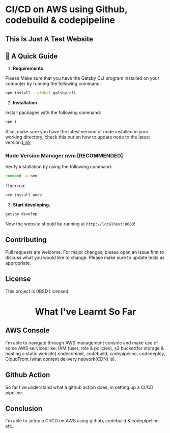 # CI/CD on AWS using Github, codebuild & codepipeline

## This Is Just A Test Website

## 🚀 A Quick Guide

1. **Requirements**

Please Make sure that you have the Gatsby CLI program installed on your computer by running the following command:

```sh
npm install --global gatsby-cli
```

2. **Installation**

Install packages with the following command:

```sh
npm i
```

Also, make sure you have the latest version of node installed in your working directory, check this out on how to update node to the latest version.[Link](https://medium.com/stackfame/how-to-update-node-js-to-latest-version-linux-ubuntu-osx-windows-others-105749e90040)

### Node Version Manager [nvm](https://github.com/nvm-sh/nvm) [RECOMMENDED]

Verify installation by using the following command:

```sh
command -v nvm
```

Then run:

```sh
nvm install node
```

3. **Start developing.**

```sh
gatsby develop
```

 Now the website should be running at `http://localhost:8000`!

## Contributing

Pull requests are welcome. For major changes, please open an issue first to discuss what you would like to change. Please make sure to update tests as appropriate.

## License

This project is 0BSD Licensed.

<h1 align="center">
  What I've Learnt So Far
</h1>

## AWS Console

I'm able to navigate through AWS management console and make use of some AWS services like: IAM (user, role & policies), s3 bucket(for storage & hosting a static website) codecommit, codebuild, codepipeline, codedeploy, CloudFront (what content delivery network(CDN) is).

## Github Action

So far I've understand what a github action does, in setting up a CI/CD pipeline.

## Conclusion

I'm able to setup a CI/CD on AWS using github, codebuild & codepipeline etc..
<!-- 
I don't think there's a problem one can encounter in his/her project, that someone else has never faced, thereby leaving the solution in different kind of format be it video, documentation or code etc.. 

The issue is just that how to find the right answer to solve your problem, sometimes critical because, you could've browse through all different communities of developers like stackoverflow, and you still don't get what you're looking for, but when you get what you are looking for, it works like magic. -->
